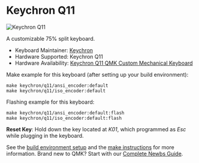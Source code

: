 # Keychron Q11

![Keychron Q11](https://i.imgur.com/fRZPpJNH.jpg)

A customizable 75% split keyboard.

* Keyboard Maintainer: [Keychron](https://github.com/keychron)
* Hardware Supported: Keychron Q11
* Hardware Availability: [Keychron Q11 QMK Custom Mechanical Keyboard](https://www.keychron.com/products/keychron-q11-qmk-custom-mechanical-keyboard)

Make example for this keyboard (after setting up your build environment):

    make keychron/q11/ansi_encoder:default
    make keychron/q11/iso_encoder:default

Flashing example for this keyboard:

    make keychron/q11/ansi_encoder:default:flash
    make keychron/q11/iso_encoder:default:flash

**Reset Key**: Hold down the key located at *K01*, which programmed as *Esc* while plugging in the keyboard.

See the [build environment setup](https://docs.qmk.fm/#/getting_started_build_tools) and the [make instructions](https://docs.qmk.fm/#/getting_started_make_guide) for more information. Brand new to QMK? Start with our [Complete Newbs Guide](https://docs.qmk.fm/#/newbs).